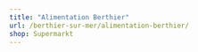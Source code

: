 ```yaml
---
title: "Alimentation Berthier"
url: /berthier-sur-mer/alimentation-berthier/
shop: Supermarkt
---
```

